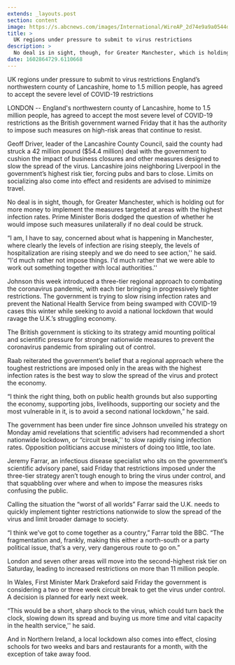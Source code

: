 ```yaml
--- 
extends: _layouts.post 
section: content 
image: https://s.abcnews.com/images/International/WireAP_2d74e9a9a0544d33a2ddf1eb92aceb84_16x9_992.jpg 
title: > 
  UK regions under pressure to submit to virus restrictions 
description: > 
  No deal is in sight, though, for Greater Manchester, which is holding out for more money to implement the measures targeted at areas with the highest infection rates.Prime Minister Boris dodged the question of whether he would impose such measures unilaterally if no deal could be struck.Johnson this week introduced a three-tier regional approach to combating the coronavirus pandemic, with each tier bringing in progressively tighter restrictions.The government has been under fire since Johnson unveiled his strategy on Monday amid revelations that scientific advisers had recommended a short nationwide lockdown, or “circuit break,'' to slow rapidly rising infection rates.Calling the situation the “worst of all worlds” Farrar said the U.K. needs to quickly implement tighter restrictions nationwide to slow the spread of the virus and limit broader damage to society. 
date: 1602864729.6110668 
--- 
```

UK regions under pressure to submit to virus restrictions England’s northwestern county of Lancashire, home to 1.5 million people, has agreed to accept the severe level of COVID-19 restrictions

LONDON -- England's northwestern county of Lancashire, home to 1.5 million people, has agreed to accept the most severe level of COVID-19 restrictions as the British government warned Friday that it has the authority to impose such measures on high-risk areas that continue to resist.

Geoff Driver, leader of the Lancashire County Council, said the county had struck a 42 million pound ($54.4 million) deal with the government to cushion the impact of business closures and other measures designed to slow the spread of the virus. Lancashire joins neighboring Liverpool in the government’s highest risk tier, forcing pubs and bars to close. Limits on socializing also come into effect and residents are advised to minimize travel.

No deal is in sight, though, for Greater Manchester, which is holding out for more money to implement the measures targeted at areas with the highest infection rates. Prime Minister Boris dodged the question of whether he would impose such measures unilaterally if no deal could be struck.

“I am, I have to say, concerned about what is happening in Manchester, where clearly the levels of infection are rising steeply, the levels of hospitalization are rising steeply and we do need to see action,'' he said. “I'd much rather not impose things. I'd much rather that we were able to work out something together with local authorities.''

Johnson this week introduced a three-tier regional approach to combating the coronavirus pandemic, with each tier bringing in progressively tighter restrictions. The government is trying to slow rising infection rates and prevent the National Health Service from being swamped with COVID-19 cases this winter while seeking to avoid a national lockdown that would ravage the U.K.’s struggling economy.

The British government is sticking to its strategy amid mounting political and scientific pressure for stronger nationwide measures to prevent the coronavirus pandemic from spiraling out of control.

Raab reiterated the government’s belief that a regional approach where the toughest restrictions are imposed only in the areas with the highest infection rates is the best way to slow the spread of the virus and protect the economy.

“I think the right thing, both on public health grounds but also supporting the economy, supporting jobs, livelihoods, supporting our society and the most vulnerable in it, is to avoid a second national lockdown,” he said.

The government has been under fire since Johnson unveiled his strategy on Monday amid revelations that scientific advisers had recommended a short nationwide lockdown, or “circuit break,'' to slow rapidly rising infection rates. Opposition politicians accuse ministers of doing too little, too late.

Jeremy Farrar, an infectious disease specialist who sits on the government’s scientific advisory panel, said Friday that restrictions imposed under the three-tier strategy aren’t tough enough to bring the virus under control, and that squabbling over where and when to impose the measures risks confusing the public.

Calling the situation the “worst of all worlds” Farrar said the U.K. needs to quickly implement tighter restrictions nationwide to slow the spread of the virus and limit broader damage to society.

“I think we’ve got to come together as a country,” Farrar told the BBC. “The fragmentation and, frankly, making this either a north-south or a party political issue, that’s a very, very dangerous route to go on.”

London and seven other areas will move into the second-highest risk tier on Saturday, leading to increased restrictions on more than 11 million people.

In Wales, First Minister Mark Drakeford said Friday the government is considering a two or three week circuit break to get the virus under control. A decision is planned for early next week.

“This would be a short, sharp shock to the virus, which could turn back the clock, slowing down its spread and buying us more time and vital capacity in the health service,'' he said.

And in Northern Ireland, a local lockdown also comes into effect, closing schools for two weeks and bars and restaurants for a month, with the exception of take away food.